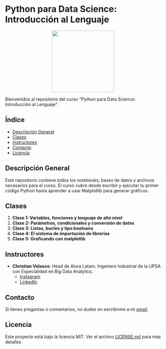 # Python para Data Science: Introducción al Lenguaje

<p align="center">
  <img src="https://www.aluracursos.com/assets/img/imersoes/alura-latam-logo.1686744883.png" width="200">
</p>

Bienvenidos al repositorio del curso "Python para Data Science: Introducción al Lenguaje".

## Índice

- [Descripción General](#descripción-general)
- [Clases](#clases)
- [Instructores](#instructores)
- [Contacto](#contacto)
- [Licencia](#licencia)

## Descripción General

Este repositorio contiene todos los notebooks, bases de datos y archivos necesarios para el curso. El curso cubre desde escribir y ejecutar tu primer código Python hasta aprender a usar Matplotlib para generar gráficos.

## Clases

1. **Clase 1: Variables, funciones y lenguaje de alto nivel**
2. **Clase 2: Parámetros, condicionales y conversión de datos**
3. **Clase 3: Listas, bucles y tipo booleano**
4. **Clase 4: El sistema de importación de librerías**
5. **Clase 5: Graficando con matplotlib**

## Instructores

- **Christian Velasco**: Head de Alura Latam. Ingeniero Industrial de la UPSA con Especialidad en Big Data Analytics.
    - [Instagram](https://www.instagram.com/christian_pva/)
    - [LinkedIn](https://www.linkedin.com/in/christianpva/)

## Contacto

Si tienes preguntas o comentarios, no dudes en escribirme a mi [email](mailto:contact@thayrov.com).

## Licencia

Este proyecto está bajo la licencia MIT. Ver el archivo [LICENSE.md](LICENSE.md) para más detalles
